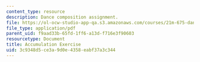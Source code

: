 ```yaml
---
content_type: resource
description: Dance composition assignment.
file: https://ol-ocw-studio-app-qa.s3.amazonaws.com/courses/21m-675-dance-theory-and-composition-fall-2003/3c9348d5ce3a9d0e4358eabf37a3c344_assignment_01.pdf
file_type: application/pdf
parent_uid: f9aad33b-65fd-1ff6-a13d-f716e3f90603
resourcetype: Document
title: Accumulation Exercise
uid: 3c9348d5-ce3a-9d0e-4358-eabf37a3c344
---
```

